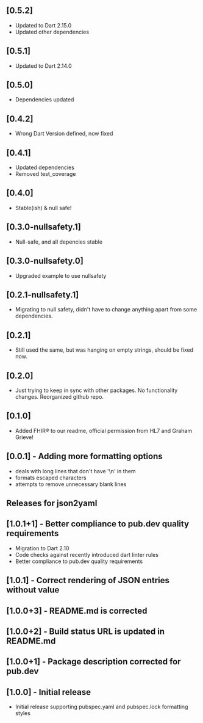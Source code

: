 ## [0.5.2]
* Updated to Dart 2.15.0
* Updated other dependencies

## [0.5.1]
* Updated to Dart 2.14.0

## [0.5.0]
* Dependencies updated

## [0.4.2]
* Wrong Dart Version defined, now fixed

## [0.4.1]
* Updated dependencies
* Removed test_coverage

## [0.4.0]
* Stable(ish) & null safe!

## [0.3.0-nullsafety.1]
* Null-safe, and all depencies stable

## [0.3.0-nullsafety.0]
* Upgraded example to use nullsafety

## [0.2.1-nullsafety.1]
* Migrating to null safety, didn't have to change anything apart from some dependencies.

## [0.2.1]
* Still used the same, but was hanging on empty strings, should be fixed now.

## [0.2.0]
* Just trying to keep in sync with other packages. No functionality changes. Reorganized github repo.

## [0.1.0]
* Added FHIR® to our readme, official permission from HL7 and Graham Grieve!

## [0.0.1] - Adding more formatting options
* deals with long lines that don't have '\n' in them
* formats escaped characters
* attempts to remove unnecessary blank lines


## Releases for json2yaml

## [1.0.1+1] - Better compliance to pub.dev quality requirements
* Migration to Dart 2.10
* Code checks against recently introduced dart linter rules
* Better compliance to pub.dev quality requirements

## [1.0.1] - Correct rendering of JSON entries without value
## [1.0.0+3] - README.md is corrected
## [1.0.0+2] - Build status URL is updated in README.md
## [1.0.0+1] - Package description corrected for pub.dev

## [1.0.0] - Initial release
* Initial release supporting pubspec.yaml and pubspec.lock formatting styles
